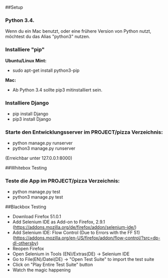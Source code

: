 ##Setup
### Python 3.4.
Wenn du ein Mac benutzt, oder eine frühere Version von Python nutzt, möchtest du das Alias "python3" nutzen.

### Installiere "pip"
**Ubuntu/Linux Mint:** 

- sudo apt-get install python3-pip

**Mac:**

- Ab Python 3.4 sollte pip3 mitinstalliert sein.

### Installiere Django
- pip install Django
- pip3 install Django

### Starte den Entwicklungsserver im PROJECT/pizza Verzeichnis:
- python manage.py runserver
- python3 manage.py runserver

(Erreichbar unter 127.0.0.1:8000)

##Whitebox Testing
### Teste die App im PROJECT/pizza Verzeichnis:
- python manage.py test
- python3 manage.py test

##Blackbox Testing
- Download Firefox 51.0.1
- Add Selenium IDE as Add-on to Firefox, 2.9.1 (https://addons.mozilla.org/de/firefox/addon/selenium-ide/)
- Add Selenium IDE: Flow Control (Due to Errors with the FF 51) (https://addons.mozilla.org/en-US/firefox/addon/flow-control/?src=dp-dl-othersby)
- Reopen Firefox
- Open Selenium in Tools (EN)/Extras(DE) -> Selenium IDE
- Go to File(EN)/Datei(DE) -> "Open Test Suite" to import the test suite
- Click on "Play Entire Test Suite" button
- Watch the magic happening
